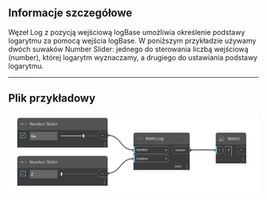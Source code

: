 ## Informacje szczegółowe
Węzeł Log z pozycją wejściową logBase umożliwia określenie podstawy logarytmu za pomocą wejścia logBase. W poniższym przykładzie używamy dwóch suwaków Number Slider: jednego do sterowania liczbą wejściową (number), której logarytm wyznaczamy, a drugiego do ustawiania podstawy logarytmu.
___
## Plik przykładowy

![Log (number, logBase)](./DSCore.Math.Log(number,%20logBase)_img.jpg)

